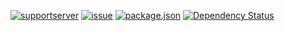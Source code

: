 [![supportserver](https://img.shields.io/discord/699872807605108744?style=for-the-badge)](https://discord.gg/MaNsV7a)
[![issue](https://img.shields.io/github/issues/phamleduy04/agentbot-master?style=for-the-badge)](https://github.com/phamleduy04/agentbot-master/issues)
[![package.json](https://img.shields.io/github/package-json/v/phamleduy04/agentbot-master?label=Package.json&style=for-the-badge)](https://github.com/phamleduy04/agentbot-master/blob/master/package.json)
[![Dependency Status](https://david-dm.org/phamleduy04/agentbot-master.svg)](https://david-dm.org/phamleduy04/agentbot-master)
